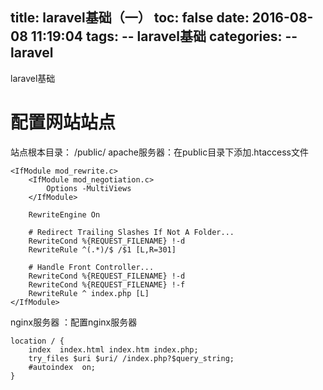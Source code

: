 title: laravel基础（一）
toc: false
date: 2016-08-08 11:19:04
tags:
  -- laravel基础
categories:
  -- laravel
---

laravel基础
<!--more-->

# 配置网站站点
站点根本目录： /public/
apache服务器：在public目录下添加.htaccess文件
```
<IfModule mod_rewrite.c>
    <IfModule mod_negotiation.c>
        Options -MultiViews
    </IfModule>

    RewriteEngine On

    # Redirect Trailing Slashes If Not A Folder...
    RewriteCond %{REQUEST_FILENAME} !-d
    RewriteRule ^(.*)/$ /$1 [L,R=301]

    # Handle Front Controller...
    RewriteCond %{REQUEST_FILENAME} !-d
    RewriteCond %{REQUEST_FILENAME} !-f
    RewriteRule ^ index.php [L]
</IfModule>

```
nginx服务器 ：配置nginx服务器
```
location / {
    index  index.html index.htm index.php;
    try_files $uri $uri/ /index.php?$query_string;
    #autoindex  on;
}
```

